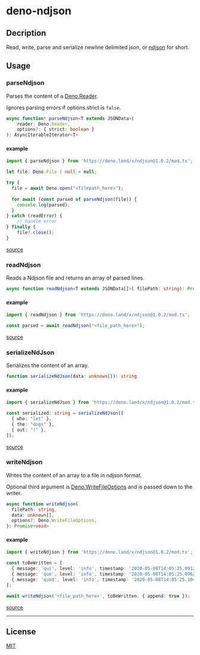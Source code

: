 # deno-ndjson

## Decription

Read, write, parse and serialize newline delimited json, or [ndjson](http://ndjson.org/) for short.

## Usage

### parseNdjson

Parses the content of a [Deno.Reader](https://doc.deno.land/https/github.com/denoland/deno/releases/latest/download/lib.deno.d.ts#Deno.Reader).

Ignores parsing errors if options.strict is `false`.

```typescript
async function* parseNdjson<T extends JSONData>(
    reader: Deno.Reader,
    options?: { strict: boolean }
): AsyncIterableIterator<T>
```

#### example

```typescript
import { parseNdjson } from 'https://deno.land/x/ndjson@1.0.2/mod.ts';

let file: Deno.File | null = null;

try {
  file = await Deno.open("<filepath_here>");
  
  for await (const parsed of parseNdjson(file)) {
    console.log(parsed);
  }
} catch (readError) {
    // handle error
} finally {
    file?.close();
}
```

[source](./lib/parse.ts)

### readNdjson 

Reads a Ndjson file and returns an array of parsed lines.

```typescript
async function readNdjson<T extends JSONData[]>( filePath: string): Promise<T> 
```

#### example

```typescript
import { readNdjson } from 'https://deno.land/x/ndjson@1.0.2/mod.ts';

const parsed = await readNdjson("<file_path_here>");
```

[source](./lib/read.ts)

### serializeNdJson

Serializes the content of an array.

```typescript
function serializeNdJson(data: unknown[]): string
```

#### example

```typescript
import { serializeNdJson } from 'https://deno.land/x/ndjson@1.0.2/mod.ts';

const serialized: string = serializeNdJson([
  { who: "let" },
  { the: "dogs" },
  { out: "!" },
]);
```

[source](./lib/serialize.ts)

### writeNdjson

Writes the content of an array to a file in ndjson format.

Optional third argument is [Deno.WriteFileOptions](https://doc.deno.land/https/github.com/denoland/deno/releases/latest/download/lib.deno.d.ts#Deno.WriteFileOptions)  and is passed down to the writer.

```typescript
async function writeNdjson(
  filePath: string,
  data: unknown[],
  options?: Deno.WriteFileOptions,
): Promise<void>
```

#### example

```typescript
import { writeNdjson } from 'https://deno.land/x/ndjson@1.0.2/mod.ts';

const toBeWritten = [
  { message: 'qui', level: 'info', timestamp: '2020-05-08T14:05:25.091Z' }, 
  { message: 'que', level: 'info', timestamp: '2020-05-08T14:05:25.096Z' },
  { message: 'quod', level: 'info', timestamp: '2020-05-08T14:05:25.104Z' },
];

await writeNdjson('<file_path_here>', toBeWritten, { append: true }); 
```

[source](./lib/write.ts)

---

## License

[MIT](./LICENSE)